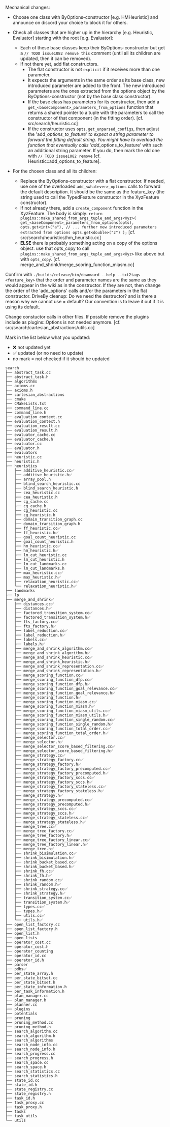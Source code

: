 Mechanical changes: <TODO issue1082 remove this file>

- Choose one class with ByOptions-constructor [e.g. HMHeuristic] and announce on discord your choice to block it for others.
- Check all classes that are higher up in the hierarchy [e.g. Heuristic, Evaluator] starting with the root [e.g. Evaluator]:

	- Each of these base classes keep their ByOptions-constructor but get a `// TODO issue1082 remove this` comment (until all its children are updated, then it can be removed).
    - If not there yet, add flat constructors.
      - The flat constructor is not `explicit` if it receives more than one parameter.
      - It expects the arguments in the same order as its base class, new introduced parameter are added to the front.
    The new introduced parameters are the ones extracted from the options object by the ByOptions-constructor (not by the base class constructor).
      - If the base class has parameters for its constructor, then add a `get_<baseComponent>_parameters_from_options` function that returns a shared pointer to a tuple with the parameters to call the constructor of that component (in the fitting order). [cf. src/search/heuristic.cc]
      - If the constructor uses `opts.get_unparsed_configs`, then adjust the 'add_<component>_options_to_feature' to expect a string parameter to forward the fitting default string. You might have to overload the function that eventually calls 'add_<baseComponent>_options_to_feature' with such an additional string parameter. If you do, then mark the old one with `// TODO issue1082 remove` [cf. Heuristic::add_options_to_feature].


- For the chosen class and all its children:
  - Replace the ByOptions-constructor with a flat constructor.
If needed, use one of the overloaded `add_<whatever>_options` calls to forward the default description. It should be the same as the feature_key (the string used to call the TypedFeature constructor in the XyzFeature constructor).
  - If not already there, add a `create_component` function in the XyzFeature. The body is simply:
    `return plugins::make_shared_from_args_tuple_and_args<Xyz>(
get_<baseComponent>_parameters_from_options(opts),
opts.get<int>("a"),
// ... further new introduced parameters extracted from options
opts.get<double>("z")
);`
[cf. src/search/heuristics/hm_heuristic.cc]
  - **ELSE** there is probably something acting on a copy of the options object.
  use that opts_copy to call `plugins::make_shared_from_args_tuple_and_args<Xyz>` like above but with `opts_copy`.
[cf. merge_and_shrink/merge_scoring_function_miasm.cc]


Confirm with `./builds/release/bin/downward --help --txt2tags <feature_key>` that the order and parameter names are the same as they would appear in the wiki as in the constructor. If they are not, then change the order of the 'add_options' calls and/or the parameters in the flat constructor.
DriveBy cleanup: Do we need the destructor? and is there a reason why we cannot use = default? Our convention is to leave it out if it is using its default.


Change constuctor calls in other files.
If possible remove the plugins include as plugins::Options is not needed anymore.
[cf. src/search/cartesian_abstractions/utils.cc]

Mark in the list below what you updated: 

- ❌ not updated yet
- ✅ updated (or no need to update)
- no mark = not checked if it should be updated

```
search
├── abstract_task.cc
├── abstract_task.h
├── algorithms
├── axioms.cc
├── axioms.h
├── cartesian_abstractions
├── cmake
├── CMakeLists.txt
├── command_line.cc
├── command_line.h
├── evaluation_context.cc
├── evaluation_context.h
├── evaluation_result.cc
├── evaluation_result.h
├── evaluator_cache.cc
├── evaluator_cache.h
├── evaluator.cc
├── evaluator.h
├── evaluators
├── heuristic.cc
├── heuristic.h
├── heuristics
│   ├── additive_heuristic.cc✅
│   ├── additive_heuristic.h✅
│   ├── array_pool.h
│   ├── blind_search_heuristic.cc
│   ├── blind_search_heuristic.h
│   ├── cea_heuristic.cc
│   ├── cea_heuristic.h
│   ├── cg_cache.cc
│   ├── cg_cache.h
│   ├── cg_heuristic.cc
│   ├── cg_heuristic.h
│   ├── domain_transition_graph.cc
│   ├── domain_transition_graph.h
│   ├── ff_heuristic.cc✅
│   ├── ff_heuristic.h✅
│   ├── goal_count_heuristic.cc
│   ├── goal_count_heuristic.h
│   ├── hm_heuristic.cc✅
│   ├── hm_heuristic.h✅
│   ├── lm_cut_heuristic.cc
│   ├── lm_cut_heuristic.h
│   ├── lm_cut_landmarks.cc
│   ├── lm_cut_landmarks.h
│   ├── max_heuristic.cc✅
│   ├── max_heuristic.h✅
│   ├── relaxation_heuristic.cc✅
│   └── relaxation_heuristic.h✅
├── landmarks
├── lp
├── merge_and_shrink✅
│   ├── distances.cc✅
│   ├── distances.h✅
│   ├── factored_transition_system.cc✅
│   ├── factored_transition_system.h✅
│   ├── fts_factory.cc✅
│   ├── fts_factory.h✅
│   ├── label_reduction.cc✅
│   ├── label_reduction.h✅
│   ├── labels.cc✅
│   ├── labels.h✅
│   ├── merge_and_shrink_algorithm.cc✅
│   ├── merge_and_shrink_algorithm.h✅
│   ├── merge_and_shrink_heuristic.cc✅
│   ├── merge_and_shrink_heuristic.h✅
│   ├── merge_and_shrink_representation.cc✅
│   ├── merge_and_shrink_representation.h✅
│   ├── merge_scoring_function.cc✅
│   ├── merge_scoring_function_dfp.cc✅ 
│   ├── merge_scoring_function_dfp.h✅ 
│   ├── merge_scoring_function_goal_relevance.cc✅ 
│   ├── merge_scoring_function_goal_relevance.h✅ 
│   ├── merge_scoring_function.h✅
│   ├── merge_scoring_function_miasm.cc✅ 
│   ├── merge_scoring_function_miasm.h✅ 
│   ├── merge_scoring_function_miasm_utils.cc✅
│   ├── merge_scoring_function_miasm_utils.h✅
│   ├── merge_scoring_function_single_random.cc✅ 
│   ├── merge_scoring_function_single_random.h✅ 
│   ├── merge_scoring_function_total_order.cc✅ 
│   ├── merge_scoring_function_total_order.h✅ 
│   ├── merge_selector.cc✅
│   ├── merge_selector.h✅
│   ├── merge_selector_score_based_filtering.cc✅
│   ├── merge_selector_score_based_filtering.h✅
│   ├── merge_strategy.cc✅
│   ├── merge_strategy_factory.cc✅
│   ├── merge_strategy_factory.h✅
│   ├── merge_strategy_factory_precomputed.cc✅
│   ├── merge_strategy_factory_precomputed.h✅
│   ├── merge_strategy_factory_sccs.cc✅
│   ├── merge_strategy_factory_sccs.h✅
│   ├── merge_strategy_factory_stateless.cc✅
│   ├── merge_strategy_factory_stateless.h✅
│   ├── merge_strategy.h✅
│   ├── merge_strategy_precomputed.cc✅
│   ├── merge_strategy_precomputed.h✅
│   ├── merge_strategy_sccs.cc✅
│   ├── merge_strategy_sccs.h✅
│   ├── merge_strategy_stateless.cc✅
│   ├── merge_strategy_stateless.h✅
│   ├── merge_tree.cc✅
│   ├── merge_tree_factory.cc✅
│   ├── merge_tree_factory.h✅
│   ├── merge_tree_factory_linear.cc✅
│   ├── merge_tree_factory_linear.h✅
│   ├── merge_tree.h✅
│   ├── shrink_bisimulation.cc✅
│   ├── shrink_bisimulation.h✅
│   ├── shrink_bucket_based.cc✅
│   ├── shrink_bucket_based.h✅
│   ├── shrink_fh.cc✅
│   ├── shrink_fh.h✅
│   ├── shrink_random.cc✅
│   ├── shrink_random.h✅
│   ├── shrink_strategy.cc✅
│   ├── shrink_strategy.h✅
│   ├── transition_system.cc✅
│   ├── transition_system.h✅
│   ├── types.cc✅
│   ├── types.h✅
│   ├── utils.cc✅
│   └── utils.h✅
├── open_list_factory.cc
├── open_list_factory.h
├── open_list.h
├── open_lists
├── operator_cost.cc
├── operator_cost.h
├── operator_counting
├── operator_id.cc
├── operator_id.h
├── parser
├── pdbs✅
├── per_state_array.h
├── per_state_bitset.cc
├── per_state_bitset.h
├── per_state_information.h
├── per_task_information.h
├── plan_manager.cc
├── plan_manager.h
├── planner.cc
├── plugins
├── potentials
├── pruning
├── pruning_method.cc
├── pruning_method.h
├── search_algorithm.cc
├── search_algorithm.h
├── search_algorithms
├── search_node_info.cc
├── search_node_info.h
├── search_progress.cc
├── search_progress.h
├── search_space.cc
├── search_space.h
├── search_statistics.cc
├── search_statistics.h
├── state_id.cc
├── state_id.h
├── state_registry.cc
├── state_registry.h
├── task_id.h
├── task_proxy.cc
├── task_proxy.h
├── tasks
├── task_utils
└── utils

  
```